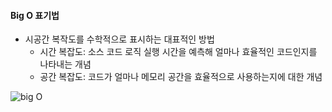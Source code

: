 #### Big O 표기법
- 시공간 복작도를 수학적으로 표시하는 대표적인 방법
	- 시간 복잡도: 소스 코드 로직 실행 시간을 예측해 얼마나 효율적인 코드인지를 나타내는 개념
	- 공간 복잡도: 코드가 얼마나 메모리 공간을 효율적으로 사용하는지에 대한 개념

![big O](https://user-images.githubusercontent.com/82931725/210206853-d54e873e-7ceb-4d8b-a54d-3b57cf728754.jpg)
